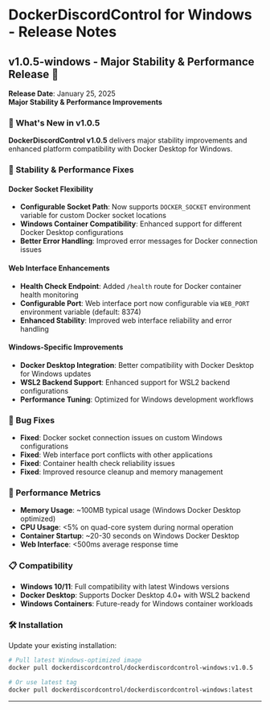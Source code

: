 # DockerDiscordControl for Windows - Release Notes

## v1.0.5-windows - Major Stability & Performance Release 🚀
**Release Date**: January 25, 2025  
**Major Stability & Performance Improvements**

### 🎉 What's New in v1.0.5

**DockerDiscordControl v1.0.5** delivers major stability improvements and enhanced platform compatibility with Docker Desktop for Windows.

### 🔧 Stability & Performance Fixes

#### **Docker Socket Flexibility**
- **Configurable Socket Path**: Now supports `DOCKER_SOCKET` environment variable for custom Docker socket locations
- **Windows Container Compatibility**: Enhanced support for different Docker Desktop configurations
- **Better Error Handling**: Improved error messages for Docker connection issues

#### **Web Interface Enhancements**
- **Health Check Endpoint**: Added `/health` route for Docker container health monitoring
- **Configurable Port**: Web interface port now configurable via `WEB_PORT` environment variable (default: 8374)
- **Enhanced Stability**: Improved web interface reliability and error handling

#### **Windows-Specific Improvements**
- **Docker Desktop Integration**: Better compatibility with Docker Desktop for Windows updates
- **WSL2 Backend Support**: Enhanced support for WSL2 backend configurations
- **Performance Tuning**: Optimized for Windows development workflows

### 🐛 Bug Fixes

- **Fixed**: Docker socket connection issues on custom Windows configurations
- **Fixed**: Web interface port conflicts with other applications
- **Fixed**: Container health check reliability issues
- **Fixed**: Improved resource cleanup and memory management

### 🚀 Performance Metrics

- **Memory Usage**: ~100MB typical usage (Windows Docker Desktop optimized)
- **CPU Usage**: <5% on quad-core system during normal operation  
- **Container Startup**: ~20-30 seconds on Windows Docker Desktop
- **Web Interface**: <500ms average response time

### 📋 Compatibility

- **Windows 10/11**: Full compatibility with latest Windows versions
- **Docker Desktop**: Supports Docker Desktop 4.0+ with WSL2 backend
- **Windows Containers**: Future-ready for Windows container workloads

### 🛠️ Installation

Update your existing installation:

```bash
# Pull latest Windows-optimized image
docker pull dockerdiscordcontrol/dockerdiscordcontrol-windows:v1.0.5

# Or use latest tag
docker pull dockerdiscordcontrol/dockerdiscordcontrol-windows:latest
```

--- 